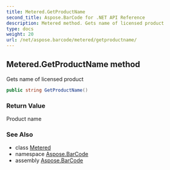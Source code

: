 ```yaml
---
title: Metered.GetProductName
second_title: Aspose.BarCode for .NET API Reference
description: Metered method. Gets name of licensed product
type: docs
weight: 20
url: /net/aspose.barcode/metered/getproductname/
---
```

## Metered.GetProductName method

Gets name of licensed product

```csharp
public string GetProductName()
```

### Return Value

Product name

### See Also

* class [Metered](../)
* namespace [Aspose.BarCode](../../metered/)
* assembly [Aspose.BarCode](../../../)


